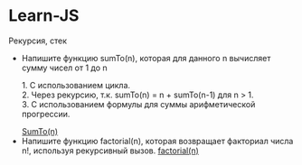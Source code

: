 # Learn-JS
Рекурсия, стек
  <ul>
  <li><span>Напишите функцию sumTo(n), которая для данного n вычисляет сумму чисел от 1 до n</span>
        <p> 1. С использованием цикла.</br>2. Через рекурсию, т.к. sumTo(n) = n + sumTo(n-1) для n > 1.</br> 3. С использованием формулы для суммы арифметической прогрессии.</p>
        <a href="/main/Basics of JavaScript/SumTo(n)">SumTo(n)</a>
     </li>
     <li><span>Напишите функцию factorial(n), которая возвращает факториал числа n!, используя рекурсивный вызов.</span>
        <a href="/main/Basics of JavaScript/factorial(n)">factorial(n)</a>
     </li>
  </ul>
